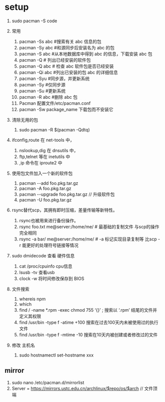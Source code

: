 # setup

1. sudo pacman -S code
2. 常用

   1. pacman -Ss abc #搜索有关 abc 信息的包
   2. pacman -Sy abc #和源同步后安装名为 abc 的包
   3. pacman -S abc #从本地数据库中得到 abc 的信息，下载安装 abc 包
   4. pacman -Q # 列出已经安装的软件包
   5. pacman -Q abc # 检查 abc 软件包是否已经安装
   6. pacman -Qi abc #列出已安装的包 abc 的详细信息
   7. pacman -Syu #同步源，并更新系统
   8. pacman -Sy #仅同步源
   9. pacman -Su #更新系统
   10. pacman -R abc #删除 abc 包
   11. Pacman 配置文件/etc/pacman.conf
   12. pacman -Sw package_name 下载包而不安装它

3. 清除无用的包
   1. sudo pacman -R $(pacman -Qdtq)
4. ifconfig,route 在 net-tools 中，
   1. nslookup,dig 在 dnsutils 中，
   2. ftp,telnet 等在 inetutils 中
   3. ,ip 命令在 iproute2 中
5. 使用包文件加入一个新的软件包
   1. pacman --add foo.pkg.tar.gz
   2. pacman -A foo.pkg.tar.gz
   3. pacman --upgrade foo.pkg.tar.gz // 升级软件包
   4. pacman -U foo.pkg.tar.gz
6. rsync替代scp，其拥有即时压缩，差量传输等新特性。
   1. rsync也被用来进行备份操作。
   2. rsync foo.txt me@server:/home/me/   # 最基础的复制文件 与scp的操作完全相同
   3. rsync -a bar/ me@server:/home/me/   # -a 标记实现目录复制等 比scp -r 能更好的处理符号链接等情况
7. sudo dmidecode 查看 硬件信息
   1. cat /proc/cpuinfo cpu信息
   2. lsusb -tv  查看usb
   3. clock -w 将时间修改保存到 BIOS
8. 文件搜索
   1. whereis npm
   2. which
   3. find / -name *.rpm -exec chmod 755 ‘{}’ ; 搜索以 ‘.rpm’ 结尾的文件并定义其权限
   4. find /usr/bin -type f -atime +100 搜索在过去100天内未被使用过的执行文件
   5. find /usr/bin -type f -mtime -10 搜索在10天内被创建或者修改过的文件
9. 修改 主机名
   1.  sudo hostnamectl set-hostname xxx


## mirror
1. sudo nano /etc/pacman.d/mirrorlist
2. Server = https://mirrors.ustc.edu.cn/archlinux/$repo/os/$arch   // 文件顶端